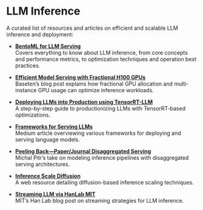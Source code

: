 # LLM Inference

A curated list of resources and articles on efficient and scalable LLM inference and deployment:

- **[BentoML for LLM Serving](https://bentoml.com/llm/)**  
  Covers everything to know about LLM inference, from core concepts and performance metrics, to optimization techniques and operation best practices.

- **[Efficient Model Serving with Fractional H100 GPUs](https://www.baseten.co/blog/using-fractional-h100-gpus-for-efficient-model-serving/#how-multi-instance-gpus-work)**  
  Baseten’s blog post explains how fractional GPU allocation and multi-instance GPU usage can optimize inference workloads.

- **[Deploying LLMs into Production using TensorRT-LLM](https://towardsdatascience.com/deploying-llms-into-production-using-tensorrt-llm-ed36e620dac4/)**  
  A step-by-step guide to productionizing LLMs with TensorRT-based optimizations.

- **[Frameworks for Serving LLMs](https://medium.com/better-programming/frameworks-for-serving-llms-60b7f7b23407)**  
  Medium article overviewing various frameworks for deploying and serving language models.

- **[Peeling Back—Paper/Journal Disaggregated Serving](https://michalpitr.substack.com/p/paper-journal-disaggragated-serving)**  
  Michal Pitr’s take on modeling inference pipelines with disaggregated serving architectures.

- **[Inference Scale Diffusion](https://inference-scale-diffusion.github.io/)**  
  A web resource detailing diffusion-based inference scaling techniques.

- **[Streaming LLM via HanLab MIT](https://hanlab.mit.edu/blog/streamingllm)**  
  MIT’s Han Lab blog post on streaming strategies for LLM inference.
